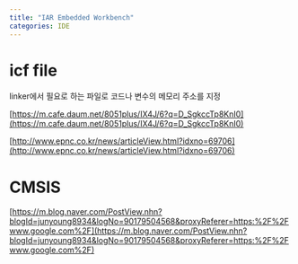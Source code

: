 ```yaml
---
title: "IAR Embedded Workbench"
categories: IDE
---
```


icf file
==
linker에서 필요로 하는 파일로 코드나 변수의 메모리 주소를 지정  

[https://m.cafe.daum.net/8051plus/IX4J/6?q=D_SgkccTp8KnI0](https://m.cafe.daum.net/8051plus/IX4J/6?q=D_SgkccTp8KnI0)  

[http://www.epnc.co.kr/news/articleView.html?idxno=69706](http://www.epnc.co.kr/news/articleView.html?idxno=69706)  


  
  
CMSIS
==
[https://m.blog.naver.com/PostView.nhn?blogId=junyoung8934&logNo=90179504568&proxyReferer=https:%2F%2Fwww.google.com%2F](https://m.blog.naver.com/PostView.nhn?blogId=junyoung8934&logNo=90179504568&proxyReferer=https:%2F%2Fwww.google.com%2F)  

